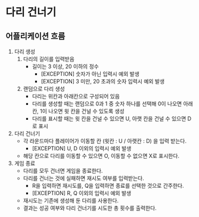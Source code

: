 # 다리 건너기

## 어플리케이션 흐름

1. 다리 생성
     1. 다리의 길이를 입력받음 
        - 길이는 3 이상, 20 이하의 정수
          - [EXCEPTION] 숫자가 아닌 입력시 예외 발생
          - [EXCEPTION] 3 미만, 20 초과의 숫자 입력시 예외 발생
     2. 랜덤으로 다리 생성
        - 다리는 위칸과 아래칸으로 구성되어 있음
        - 다리를 생성할 때는 랜덤으로 0과 1 중 숫자 하나를 선택해 0이 나오면 아래칸, 1이 나오면 윗 칸을 건널 수 있도록 생성
        - 다리를 표시할 때는 윗 칸을 건널 수 있으면 U, 아랫 칸을 건널 수 있으면 D로 표시
2. 다리 건너기
   - 각 라운드마다 플레이어가 이동할 칸 (윗칸 : U / 아랫칸 : D) 을 입력 받는다.
     - [EXCEPTION] U, D 이외의 입력시 예외 발생
   - 해당 칸으로 다리를 이동할 수 있으면 O, 이동할 수 없으면 X로 표시한다.
3. 게임 종료
   - 다리를 모두 건너면 게임을 종료한다.
   - 다리를 건너는 것에 실패하면 재시도 여부를 입력받는다.
     - R을 입력하면 재시도를, Q을 입력하면 종료를 선택한 것으로 간주한다. 
     - [EXCEPTION] R, Q 이외의 입력시 예외 발생
   - 재시도는 기존에 생성해 둔 다리를 사용한다.
   - 결과는 성공 여부와 다리 건너기를 시도한 총 횟수를 출력한다.